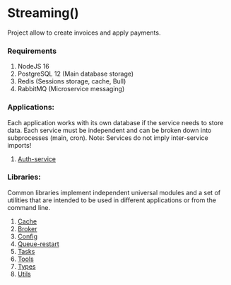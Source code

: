 # Streaming()

Project allow to create invoices and apply payments.

### Requirements

1. NodeJS 16
1. PostgreSQL 12 (Main database storage)
1. Redis (Sessions storage, cache, Bull)
1. RabbitMQ (Microservice messaging)

### Applications:

Each application works with its own database if the service needs to store data.
Each service must be independent and can be broken down into subprocesses (main, cron).
Note: Services do not imply inter-service imports!

1. [Auth-service](./apps/auth)

### Libraries:

Common libraries implement independent universal modules and a set of utilities that are intended to be used in different applications or from the command line.

1. [Cache](./libs/cache)
1. [Broker](./libs/broker)
1. [Config](/libs/config)
1. [Queue-restart](/libs/queue_restart)
1. [Tasks](/libs/tasks)
1. [Tools](/libs/tools)
1. [Types](/libs/types)
1. [Utils](/libs/utils)
